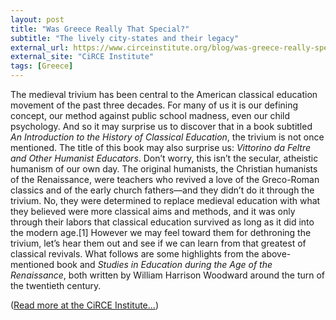 ```yaml
---
layout: post
title: "Was Greece Really That Special?"
subtitle: "The lively city-states and their legacy"
external_url: https://www.circeinstitute.org/blog/was-greece-really-special
external_site: "CiRCE Institute"
tags: [Greece]
---
```


The medieval trivium has been central to the American classical education movement of the past three decades. For many of us it is our defining concept, our method against public school madness, even our child psychology. And so it may surprise us to discover that in a book subtitled *An Introduction to the History of Classical Education*, the trivium is not once mentioned. The title of this book may also surprise us: *Vittorino da Feltre and Other Humanist Educators*. Don’t worry, this isn’t the secular, atheistic humanism of our own day. The original humanists, the Christian humanists of the Renaissance, were teachers who revived a love of the Greco-Roman classics and of the early church fathers—and they didn’t do it through the trivium. No, they were determined to replace medieval education with what they believed were more classical aims and methods, and it was only through their labors that classical education survived as long as it did into the modern age.[1] However we may feel toward them for dethroning the trivium, let’s hear them out and see if we can learn from that greatest of classical revivals. What follows are some highlights from the above-mentioned book and *Studies in Education during the Age of the Renaissance*, both written by William Harrison Woodward around the turn of the twentieth century.

([Read more at the CiRCE Institute…](page.external_url))